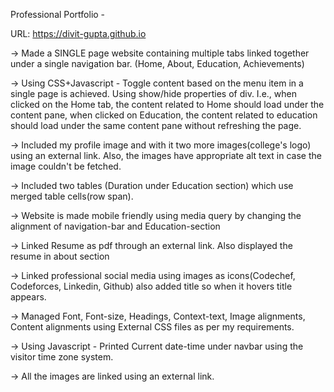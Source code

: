 Professional Portfolio - 

URL: https://divit-gupta.github.io

-> Made a SINGLE page website containing multiple tabs linked together under a single navigation bar. (Home, About, Education, Achievements)

-> Using CSS+Javascript - Toggle content based on the menu item in a single page is achieved. Using show/hide properties of div.
I.e., when clicked on the Home tab, the content related to Home should load under the content pane, when clicked on Education, the content related to education should load under the same content pane without refreshing the page. 

-> Included my profile image and with it two more images(college's logo) using an external link.
Also, the images have appropriate alt text in case the image couldn't be fetched.

-> Included two tables (Duration under Education section) which use merged table cells(row span).

-> Website is made mobile friendly using media query by changing the alignment of navigation-bar and Education-section

-> Linked Resume as pdf through an external link. Also displayed the resume in about section

-> Linked professional social media using images as icons(Codechef, Codeforces, Linkedin, Github) also added title so when it hovers title appears.

-> Managed Font, Font-size, Headings, Context-text, Image alignments, Content alignments using External CSS files as per my requirements.

-> Using Javascript - Printed Current date-time under navbar using the visitor time zone system.

-> All the images are linked using an external link.